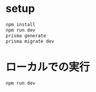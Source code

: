 # setup

```bash
npm install
npm run dev
prisma generate
prisma migrate dev
```

# ローカルでの実行

```bash
npm run dev
```
